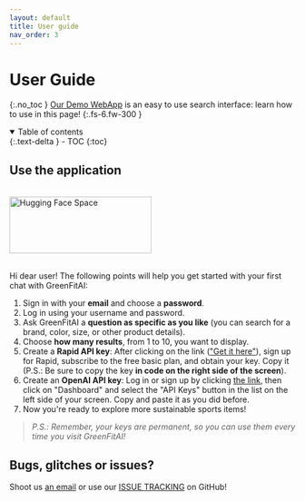 ```yaml
---
layout: default
title: User guide
nav_order: 3
---
```


# User Guide
{:.no_toc }
[Our Demo WebApp](https://huggingface.co/spaces/greenfit-ai/greenfit-ai) is an easy to use search interface: learn how to use in this page!
{:.fs-6.fw-300 }

<details open markdown="block">
  <summary>
    Table of contents
  </summary>
  {:.text-delta }
- TOC
{:toc}
</details>

## Use the application
<br>
<div>
  <a href="https://huggingface.co/spaces/greenfit-ai/greenfit-ai"><img src="../../assets/images/hugging_button.png" alt="Hugging Face Space" align="center" width=250 height=100></a>
  <br>
  <br>
</div>

Hi dear user! The following points will help you get started with your first chat with GreenFitAI:

1. Sign in with your **email** and choose a **password**.
2. Log in using your username and password.
3. Ask GreenFitAI a **question as specific as you like** (you can search for a brand, color, size, or other product details).
4. Choose **how many results**, from 1 to 10, you want to display.
5. Create a **Rapid API key**: After clicking on the link (["Get it here"](https://rapidapi.com/letscrape-6bRBa3QguO5/api/real-time-product-search)), sign up for Rapid, subscribe to the free basic plan, and obtain your key. Copy it (P.S.: Be sure to copy the key **in code on the right side of the screen**).
6. Create an **OpenAI API key**: Log in or sign up by clicking [the link](https://platform.openai.com/docs/quickstart#create-and-export-an-api-key), then click on "Dashboard" and select the "API Keys" button in the list on the left side of your screen. Copy and paste it as you did before.
7. Now you're ready to explore more sustainable sports items!

> _P.S.: Remember, your keys are permanent, so you can use them every time you visit GreenFitAI!_

## Bugs, glitches or issues?

Shoot us [an email](mailto:GreenFitAI.team@gmail.com) or use our [ISSUE TRACKING](https://github.com/greenfit-ai/greenfit-ai/issues) on GitHub!
